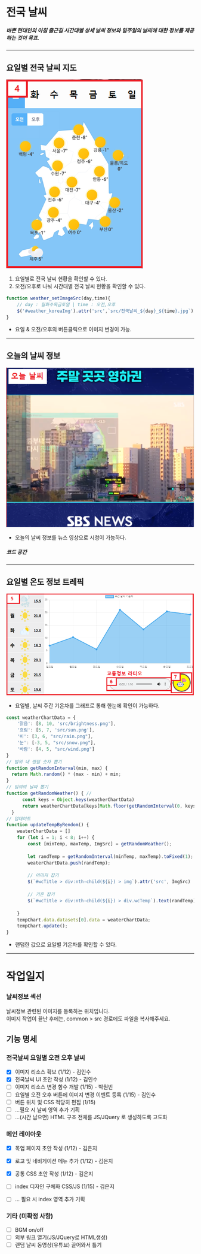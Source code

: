 # 전국 날씨
##### 바쁜 현대인의 아침 출근길 시간대별 상세 날씨 정보와 일주일의 날씨에 대한 정보를 제공하는 것이 목표.
---
## 요일별 전국 날씨 지도
![전국 날씨 지도](src/전국날씨지도.png)
1. 요일별로 전국 날씨 현황을 확인할 수 있다.
2. 오전/오후로 나눠 시간대별 전국 날씨 현황을 확인할 수 있다.
```js
function weather_setImageSrc(day,time){
    // day : 월화수목금토일 | time : 오전,오후
    $('#weather_koreaImg').attr('src',`src/전국날씨_${day}_${time}.jpg`)
}
```
- 요일 & 오전/오후의 버튼클릭으로 이미지 변경이 가능.
---
## 오늘의 날씨 정보
![오늘의 날씨](src/오늘의날씨.png)
- 오늘의 날씨 정보를 뉴스 영상으로 시청이 가능하다. 
##### 코드 공간  
---
## 요일별 온도 정보 트레픽
![주간 날씨 기온차](src/주간날씨기온차.png)
- 요일별, 날씨 주간 기온차를 그래프로 통해 한눈에 확인이 가능하다.
```js
const weatherChartData = {
    '맑음': [8, 10, 'src/brightness.png'],
    '흐림': [5, 7, 'src/sun.png'],
    '비': [3, 6, "src/rain.png"],
    '눈': [-3, 5, "src/snow.png"],
    '바람': [4, 5, "src/wind.png"]
}
// 범위 내 랜덤 숫자 뽑기
function getRandomInterval(min, max) { 
  return Math.random() * (max - min) + min;
}
// 임의의 날짜 뽑기
function getRandomWeather() { // 
      const keys = Object.keys(weatherChartData)
      return weatherChartData[keys[Math.floor(getRandomInterval(0, keys.length))]]
  }
// 업데이트
function updateTempByRendom() {
    weaterChartData = []
    for (let i = 1; i < 8; i++) {
        const [minTemp, maxTemp, ImgSrc] = getRandomWeather();

        let randTemp = getRandomInterval(minTemp, maxTemp).toFixed(1);
        weaterChartData.push(randTemp);

        // 이미지 잡기
        $(`#wcTitle > div:nth-child(${i}) > img`).attr('src', ImgSrc)

        // 기온 잡기
        $(`#wcTitle > div:nth-child(${i}) > div.wcTemp`).text(randTemp)

    }
    tempChart.data.datasets[0].data = weaterChartData;
    tempChart.update();
}
```
- 랜덤한 값으로 요일별 기온차를 확인할 수 있다.  
---

# 작업일지

### 날씨정보 섹션
날씨정보 관련된 이미지를 등록하는 위치입니다.  
이미지 작업이 끝난 후에는, common > src 경로에도 파일을 복사해주세요.

## 기능 명세
### 전국날씨 요일별 오전 오후 날씨
- [x] 이미지 리소스 확보 (1/12)  - 김인수
- [x] 전국날씨 UI 초안 작성 (1/12) - 김인수
- [ ] 이미지 리소스 변경 함수 개발 (1/15) - 박원빈
- [ ] 요일별 오전 오후 버튼에 이미지 변경 이벤트 등록 (1/15) - 김인수
- [ ] 버튼 위치 및 CSS 적당히 편집 (1/15)
- [ ] ...필요 시 날씨 영역 추가 기획
- [ ] ...(시간 남으면) HTML 구조 전체를 JS/JQuery 로 생성하도록 고도화

### 메인 레이아웃
- [x] 목업 페이지 초안 작성 (1/12) - 김은지
- [x] 로고 및 네비게이션 메뉴 추가 (1/12) - 김은지
- [x] 공통 CSS 초안 작성 (1/12) - 김은지
- [ ] index 디자인 구체화 CSS/JS (1/15) - 김은지
- [ ] ... 필요 시 index 영역 추가 기획


### 기타 (미확정 사항)
- [ ] BGM on/off
- [ ] 외부 링크 열기(JS/JQuery로 HTML생성)
- [ ] 랜덤 날씨 동영상(유튜브) 끌어와서 틀기
